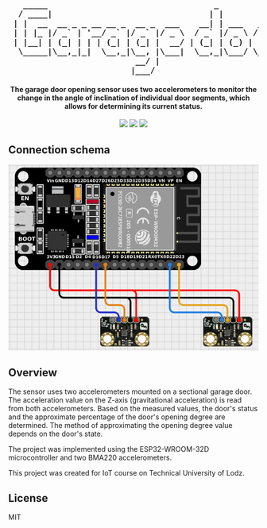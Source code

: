 <h3 align="center">
  <pre>
   _____                                  _                                                  
  / ____|                                | |                                                 
 | |  __  __ _ _ __ __ _  __ _  ___    __| | ___   ___  _ __   ___  ___ _ __  ___  ___  _ __ 
 | | |_ |/ _` | '__/ _` |/ _` |/ _ \  / _` |/ _ \ / _ \| '__| / __|/ _ | '_ \/ __|/ _ \| '__|
 | |__| | (_| | | | (_| | (_| |  __/ | (_| | (_) | (_) | |    \__ |  __| | | \__ | (_) | |   
  \_____|\__,_|_|  \__,_|\__, |\___|  \__,_|\___/ \___/|_|    |___/\___|_| |_|___/\___/|_|   
                          __/ |                                                              
                         |___/                                                                                                                    
</pre>
</h3>

<h4 align="center">
The garage door opening sensor uses two accelerometers to monitor the change in the angle of inclination of individual door segments, which allows for determining its current status.
</h4>


<p align="center">
	<img src="https://img.shields.io/badge/-Arduino-00979D?style=for-the-badge&logo=Arduino&logoColor=white">
	<img src="https://img.shields.io/badge/c++-%2300599C.svg?style=for-the-badge&logo=c%2B%2B&logoColor=white">
	<img src="https://img.shields.io/badge/python-3670A0?style=for-the-badge&logo=python&logoColor=ffdd54">
</p>

## Connection schema
![screenshot](schemat.png)

## Overview

The sensor uses two accelerometers mounted on a sectional garage door. The acceleration value on the Z-axis (gravitational acceleration) is read from both accelerometers. Based on the measured values, the door's status and the approximate percentage of the door's opening degree are determined. The method of approximating the opening degree value depends on the door's state.

The project was implemented using the ESP32-WROOM-32D microcontroller and two BMA220 accelerometers.

This project was created for IoT course on Technical University of Lodz.



## License

MIT



